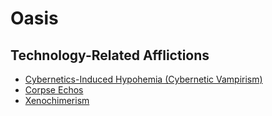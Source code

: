 # Oasis

## Technology-Related Afflictions

* [Cybernetics-Induced Hypohemia (Cybernetic Vampirism)](afflictions/cih)
* [Corpse Echos](afflications/echos)
* [Xenochimerism](afflictions/chimerism)


